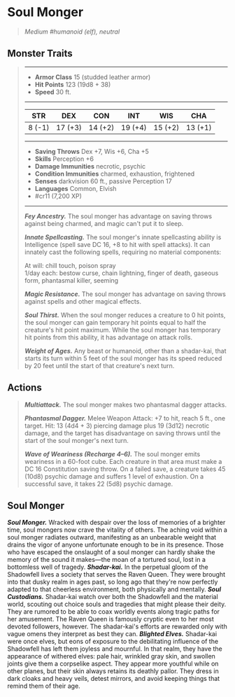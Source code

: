 # Soul Monger
>*Medium #humanoid (elf), neutral*
## Monster Traits
>___
>- **Armor Class** 15 (studded leather armor)
>- **Hit Points** 123 (19d8 + 38)
>- **Speed** 30 ft.
>___
>|STR|DEX|CON|INT|WIS|CHA|
>|:---:|:---:|:---:|:---:|:---:|:---:|
>|8 (-1)|17 (+3)|14 (+2)|19 (+4)|15 (+2)|13 (+1)|
>___
>- **Saving Throws** Dex +7, Wis +6, Cha +5
>- **Skills** Perception +6
>- **Damage Immunities** necrotic, psychic
>- **Condition Immunities** charmed, exhaustion, frightened
>- **Senses** darkvision 60 ft., passive Perception 17
>- **Languages** Common, Elvish
>- #cr11 (7,200 XP)
>___
>***Fey Ancestry.*** The soul monger has advantage on saving throws against being charmed, and magic can't put it to sleep.  
>
>***Innate Spellcasting.*** The soul monger's innate spellcasting ability is Intelligence (spell save DC 16, +8 to hit with spell attacks). It can innately cast the following spells, requiring no material components:  
>
>At will: chill touch, poison spray  
>1/day each: bestow curse, chain lightning, finger of death, gaseous form, phantasmal killer, seeming  
>
>
>***Magic Resistance.*** The soul monger has advantage on saving throws against spells and other magical effects.  
>
>***Soul Thirst.*** When the soul monger reduces a creature to 0 hit points, the soul monger can gain temporary hit points equal to half the creature's hit point maximum. While the soul monger has temporary hit points from this ability, it has advantage on attack rolls.  
>
>***Weight of Ages.*** Any beast or humanoid, other than a shadar-kai, that starts its turn within 5 feet of the soul monger has its speed reduced by 20 feet until the start of that creature's next turn.  
>
## Actions
>***Multiattack.*** The soul monger makes two phantasmal dagger attacks.  
>
>***Phantasmal Dagger.*** Melee Weapon Attack: +7 to hit, reach 5 ft., one target. Hit: 13 (4d4 + 3) piercing damage plus 19 (3d12) necrotic damage, and the target has disadvantage on saving throws until the start of the soul monger's next turn.  
>
>***Wave of Weariness (Recharge 4–6).*** The soul monger emits weariness in a 60-foot cube. Each creature in that area must make a DC 16 Constitution saving throw. On a failed save, a creature takes 45 (10d8) psychic damage and suffers 1 level of exhaustion. On a successful save, it takes 22 (5d8) psychic damage.
## Soul Monger
***Soul Monger.*** Wracked with despair over the loss of memories of a brighter time, soul mongers now crave the vitality of others. The aching void within a soul monger radiates outward, manifesting as an unbearable weight that drains the vigor of anyone unfortunate enough to be in its presence. Those who have escaped the onslaught of a soul monger can hardly shake the memory of the sound it makes—the moan of a tortured soul, lost in a bottomless well of tragedy.
***Shadar-kai.*** In the perpetual gloom of the Shadowfell lives a society that serves the Raven Queen. They were brought into that dusky realm in ages past, so long ago that they're now perfectly adapted to that cheerless environment, both physically and mentally.
***Soul Custodians.*** Shadar-kai watch over both the Shadowfell and the material world, scouting out choice souls and tragedies that might please their deity. They are rumored to be able to coax worldly events along tragic paths for her amusement. The Raven Queen is famously cryptic even to her most devoted followers, however. The shadar-kai's efforts are rewarded only with vague omens they interpret as best they can.
***Blighted Elves.*** Shadar-kai were once elves, but eons of exposure to the debilitating influence of the Shadowfell has left them joyless and mournful. In that realm, they have the appearance of withered elves: pale hair, wrinkled gray skin, and swollen joints give them a corpselike aspect. They appear more youthful while on other planes, but their skin always retains its deathly pallor. They dress in dark cloaks and heavy veils, detest mirrors, and avoid keeping things that remind them of their age.